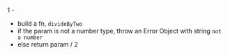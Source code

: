 1 -

- build a fn, `divideByTwo`
- if the param is not a number type, throw an Error Object with string `not a number`
- else return param / 2
